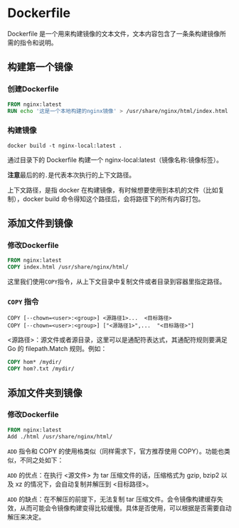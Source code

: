 # Dockerfile
Dockerfile 是一个用来构建镜像的文本文件，文本内容包含了一条条构建镜像所需的指令和说明。

## 构建第一个镜像

### 创建Dockerfile
``` Dockerfile
FROM nginx:latest
RUN echo '这是一个本地构建的nginx镜像' > /usr/share/nginx/html/index.html
```

### 构建镜像
```
docker build -t nginx-local:latest .
```

通过目录下的 Dockerfile 构建一个 nginx-local:latest（镜像名称:镜像标签）。

**注意**最后的的```.```是代表本次执行的上下文路径。

上下文路径，是指 docker 在构建镜像，有时候想要使用到本机的文件（比如复制），docker build 命令得知这个路径后，会将路径下的所有内容打包。

## 添加文件到镜像

### 修改Dockerfile
``` Dockerfile
FROM nginx:latest
COPY index.html /usr/share/nginx/html/
```
这里我们使用```COPY```指令，从上下文目录中复制文件或者目录到容器里指定路径。

### ```COPY``` 指令 
```
COPY [--chown=<user>:<group>] <源路径1>...  <目标路径>
COPY [--chown=<user>:<group>] ["<源路径1>",...  "<目标路径>"]
```

<源路径>：源文件或者源目录，这里可以是通配符表达式，其通配符规则要满足 Go 的 filepath.Match 规则。例如：

``` Dockerfile
COPY hom* /mydir/
COPY hom?.txt /mydir/
```

## 添加文件夹到镜像

### 修改Dockerfile
``` Dockerfile
FROM nginx:latest
Add ./html /usr/share/nginx/html/
```

```ADD``` 指令和 COPY 的使用格类似（同样需求下，官方推荐使用 COPY）。功能也类似，不同之处如下：

```ADD``` 的优点：在执行 <源文件> 为 tar 压缩文件的话，压缩格式为 gzip, bzip2 以及 xz 的情况下，会自动复制并解压到 <目标路径>。

```ADD``` 的缺点：在不解压的前提下，无法复制 tar 压缩文件。会令镜像构建缓存失效，从而可能会令镜像构建变得比较缓慢。具体是否使用，可以根据是否需要自动解压来决定。
